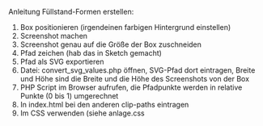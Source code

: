 Anleitung Füllstand-Formen erstellen:

1. Box positionieren (irgendeinen farbigen Hintergrund einstellen)
2. Screenshot machen
3. Screenshot genau auf die Größe der Box zuschneiden
4. Pfad zeichen (hab das in Sketch gemacht)
5. Pfad als SVG exportieren
6. Datei: convert_svg_values.php öffnen, SVG-Pfad dort eintragen, Breite und Höhe sind die Breite und die Höhe des Screenshots von der Box
7. PHP Script im Browser aufrufen, die Pfadpunkte werden in relative Punkte (0 bis 1) umgerechnet
8. In index.html bei den anderen clip-paths eintragen
9. Im CSS verwenden (siehe anlage.css